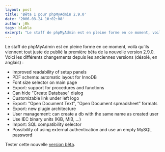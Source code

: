 ```yaml
---
layout: post
title: 'Bêta 1 pour phpMyAdmin 2.9.0'
date: '2006-08-24 10:02:08'
author: j0k
tags: blabla
excerpt: "Le staff de phpMyAdmin est en pleine forme en ce moment, voilà qu'ils viennent tout juste de publié la première bêta de la nouvelle version 2.9.0.     \nVoici les différents changements depuis les anciennes versions (désolé, en anglais) :  \n  \n* Improved readability of setup panels   * PDF schema: automatic layout for InnoDB   * Font      …"
---
```


Le staff de phpMyAdmin est en pleine forme en ce moment, voilà qu'ils viennent tout juste de publié la première bêta de la nouvelle version 2.9.0.
Voici les différents changements depuis les anciennes versions (désolé, en anglais) :

* Improved readability of setup panels
* PDF schema: automatic layout for InnoDB
* Font size selector on main page
* Export: support for procedures and functions
* Can hide &quot;Create Database&quot; dialog
* Customizable link under left logo
* Export: &quot;Open Document Text&quot;, &quot;Open Document spreadsheet&quot; formats
* Export: new plugin architecture
* User management: can create a db with the same name as created user
* Use IEC binary units (KiB, MiB, ...)
* Import: SQL compatibility selector
* Possibility of using external authentication and use an empty MySQL password

Tester cette nouvelle [version bêta](http://www.phpmyadmin.net/home_page/downloads.php#2.9.0-beta1).
